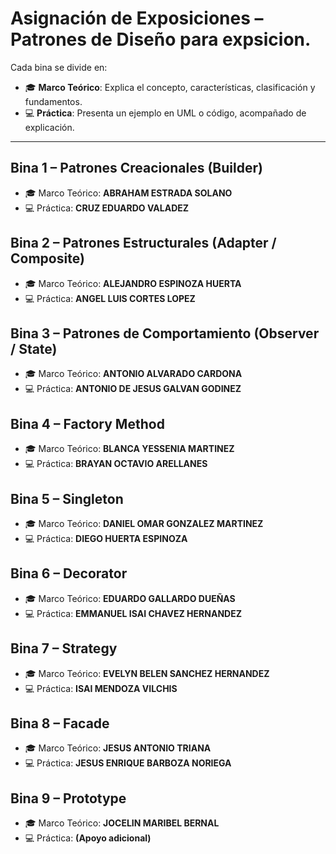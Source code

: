 # Asignación de Exposiciones – Patrones de Diseño para expsicion.

Cada bina se divide en:
- 🎓 **Marco Teórico**: Explica el concepto, características, clasificación y fundamentos.
- 💻 **Práctica**: Presenta un ejemplo en UML o código, acompañado de explicación.

---

## Bina 1 – Patrones Creacionales (Builder)
- 🎓 Marco Teórico: **ABRAHAM ESTRADA SOLANO**
- 💻 Práctica: **CRUZ EDUARDO VALADEZ**

## Bina 2 – Patrones Estructurales (Adapter / Composite)
- 🎓 Marco Teórico: **ALEJANDRO ESPINOZA HUERTA**
- 💻 Práctica: **ANGEL LUIS CORTES LOPEZ**

## Bina 3 – Patrones de Comportamiento (Observer / State)
- 🎓 Marco Teórico: **ANTONIO ALVARADO CARDONA**
- 💻 Práctica: **ANTONIO DE JESUS GALVAN GODINEZ**

## Bina 4 – Factory Method
- 🎓 Marco Teórico: **BLANCA YESSENIA MARTINEZ**
- 💻 Práctica: **BRAYAN OCTAVIO ARELLANES**

## Bina 5 – Singleton
- 🎓 Marco Teórico: **DANIEL OMAR GONZALEZ MARTINEZ**
- 💻 Práctica: **DIEGO HUERTA ESPINOZA**

## Bina 6 – Decorator
- 🎓 Marco Teórico: **EDUARDO GALLARDO DUEÑAS**
- 💻 Práctica: **EMMANUEL ISAI CHAVEZ HERNANDEZ**

## Bina 7 – Strategy
- 🎓 Marco Teórico: **EVELYN BELEN SANCHEZ HERNANDEZ**
- 💻 Práctica: **ISAI MENDOZA VILCHIS**

## Bina 8 – Facade
- 🎓 Marco Teórico: **JESUS ANTONIO TRIANA**
- 💻 Práctica: **JESUS ENRIQUE BARBOZA NORIEGA**

## Bina 9 – Prototype
- 🎓 Marco Teórico: **JOCELIN MARIBEL BERNAL**
- 💻 Práctica: **(Apoyo adicional)**
